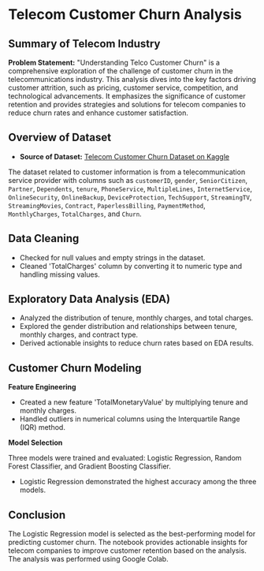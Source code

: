 # Telecom Customer Churn Analysis

## Summary of Telecom Industry
**Problem Statement:**
"Understanding Telco Customer Churn" is a comprehensive exploration of the challenge of customer churn in the telecommunications industry. This analysis dives into the key factors driving customer attrition, such as pricing, customer service, competition, and technological advancements. It emphasizes the significance of customer retention and provides strategies and solutions for telecom companies to reduce churn rates and enhance customer satisfaction.

## Overview of Dataset
- **Source of Dataset:** [Telecom Customer Churn Dataset on Kaggle](https://www.kaggle.com/datasets/manjit0801/telecom-customer-churn)

The dataset related to customer information is from a telecommunication service provider with columns such as `customerID`, `gender`, `SeniorCitizen`, `Partner`, `Dependents`, `tenure`, `PhoneService`, `MultipleLines`, `InternetService`, `OnlineSecurity`, `OnlineBackup`, `DeviceProtection`, `TechSupport`, `StreamingTV`, `StreamingMovies`, `Contract`, `PaperlessBilling`, `PaymentMethod`, `MonthlyCharges`, `TotalCharges`, and `Churn`.

## Data Cleaning
- Checked for null values and empty strings in the dataset.
- Cleaned 'TotalCharges' column by converting it to numeric type and handling missing values.

## Exploratory Data Analysis (EDA)
- Analyzed the distribution of tenure, monthly charges, and total charges.
- Explored the gender distribution and relationships between tenure, monthly charges, and contract type.
- Derived actionable insights to reduce churn rates based on EDA results.

## Customer Churn Modeling
**Feature Engineering**
- Created a new feature 'TotalMonetaryValue' by multiplying tenure and monthly charges.
- Handled outliers in numerical columns using the Interquartile Range (IQR) method.

**Model Selection**

Three models were trained and evaluated: Logistic Regression, Random Forest Classifier, and Gradient Boosting Classifier.

- Logistic Regression demonstrated the highest accuracy among the three models.

## Conclusion
The Logistic Regression model is selected as the best-performing model for predicting customer churn. The notebook provides actionable insights for telecom companies to improve customer retention based on the analysis. The analysis was performed using Google Colab.
